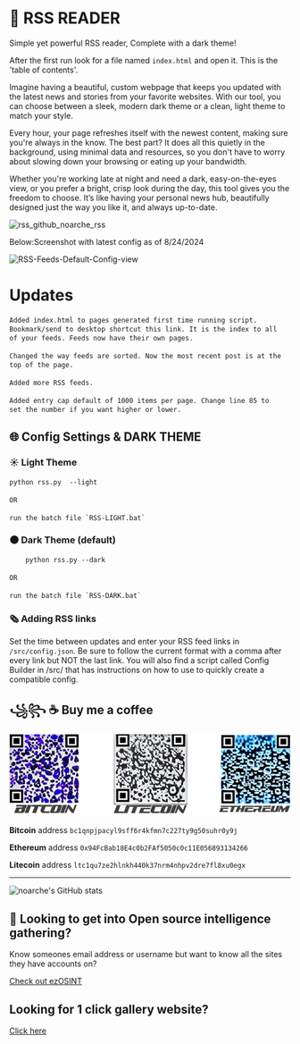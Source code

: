 


# 📰 RSS READER 

Simple yet powerful RSS reader, Complete with a dark theme!

After the first run look for a file named `index.html` and open it. This is the 'table of contents'.

Imagine having a beautiful, custom webpage that keeps you updated with the latest news and stories from your favorite websites. With our tool, you can choose between a sleek, modern dark theme or a clean, light theme to match your style.

Every hour, your page refreshes itself with the newest content, making sure you're always in the know. The best part? It does all this quietly in the background, using minimal data and resources, so you don't have to worry about slowing down your browsing or eating up your bandwidth.

Whether you're working late at night and need a dark, easy-on-the-eyes view, or you prefer a bright, crisp look during the day, this tool gives you the freedom to choose. It’s like having your personal news hub, beautifully designed just the way you like it, and always up-to-date.



![rss_github_noarche_rss](https://github.com/user-attachments/assets/35e93a08-6392-482d-bbfd-b83dec54a7cc)


Below:Screenshot with latest config as of 8/24/2024

![RSS-Feeds-Default-Config-view](https://github.com/user-attachments/assets/597e131d-dc0c-445e-9f3f-b3b53b01c231)




# Updates

    Added index.html to pages generated first time running script. 
    Bookmark/send to desktop shortcut this link. It is the index to all 
    of your feeds. Feeds now have their own pages.

    Changed the way feeds are sorted. Now the most recent post is at the 
    top of the page. 

    Added more RSS feeds.    

    Added entry cap default of 1000 items per page. Change line 85 to 
    set the number if you want higher or lower.



## 🌐 Config Settings & DARK THEME


### ☀️ Light Theme 

    python rss.py  --light

    OR

    run the batch file `RSS-LIGHT.bat`

### 🌑 Dark Theme (default)


        
        
        python rss.py --dark

    OR

    run the batch file `RSS-DARK.bat`

### 🗞️ Adding RSS links 

 Set the time between updates and enter your RSS feed links in `/src/config.json`. Be sure to follow the current format with a comma after every link but NOT the last link.  You will also find a script called Config Builder in /src/ that has instructions on how to use to quickly create a compatible config. 





 

## ꧁꧂ ☕ Buy me a coffee 

![qrCode](https://raw.githubusercontent.com/noarche/cd-ripper/main/unrelated-ignore/CryptoQRcodes.png)

**Bitcoin** address `bc1qnpjpacyl9sff6r4kfmn7c227ty9g50suhr0y9j`


**Ethereum** address `0x94FcBab18E4c0b2FAf5050c0c11E056893134266`


**Litecoin** address `ltc1qu7ze2hlnkh440k37nrm4nhpv2dre7fl8xu0egx`



-------------------------------------------------------------------

![noarche's GitHub stats](https://github-readme-stats.vercel.app/api?username=noarche&show_icons=true&theme=transparent)

## 🔮 Looking to get into Open source intelligence gathering?

Know someones email address or username but want to know all the sites they have accounts on?

[Check out ezOSINT](https://github.com/noarche/ezOSINT)

## Looking for 1 click gallery website?

[Click here](https://github.com/noarche/gallery)

